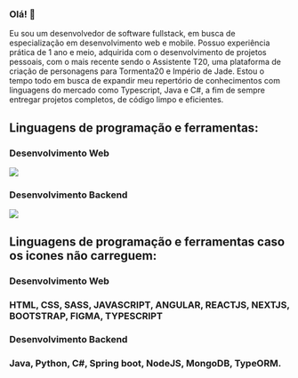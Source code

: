 ### Olá! 👋

Eu sou um desenvolvedor de software fullstack, em busca de especialização em desenvolvimento web e mobile. Possuo experiência prática de 1 ano e meio, adquirida com o desenvolvimento de projetos pessoais, com o mais recente sendo o Assistente T20, uma plataforma de criação de personagens para Tormenta20 e Império de Jade.
Estou o tempo todo em busca de expandir meu repertório de conhecimentos com linguagens do mercado como Typescript, Java e C#, a fim de sempre entregar projetos completos, de código limpo e eficientes.

<h2 align="left">Linguagens de programação e ferramentas:</h2>
<h3 align="left">Desenvolvimento Web</h3>
<img src="https://skillicons.dev/icons?i=html,css,sass,js,angular,react,nextjs,bootstrap,figma,ts">

<h3 align="left">Desenvolvimento Backend</h3>
<img src="https://skillicons.dev/icons?i=java,python,cs,spring,nodejs,mongodb">

<h2 align="left">Linguagens de programação e ferramentas caso os icones não carreguem:</h2>
<h3 align="left">Desenvolvimento Web</h3>
<h3>HTML, CSS, SASS, JAVASCRIPT, ANGULAR, REACTJS, NEXTJS, BOOTSTRAP, FIGMA, TYPESCRIPT</h3>

<h3 align="left">Desenvolvimento Backend</h3>
<h3>Java, Python, C#, Spring boot, NodeJS, MongoDB, TypeORM.</h3>
